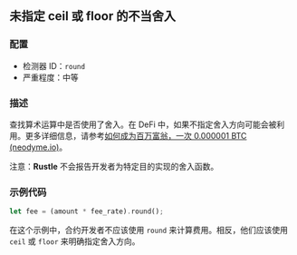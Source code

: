 
## 未指定 ceil 或 floor 的不当舍入

### 配置

* 检测器 ID：`round`
* 严重程度：中等

### 描述

查找算术运算中是否使用了舍入。在 DeFi 中，如果不指定舍入方向可能会被利用。更多详细信息，请参考[如何成为百万富翁，一次 0.000001 BTC (neodyme.io)](https://blog.neodyme.io/posts/lending_disclosure/)。

注意：**Rustle** 不会报告开发者为特定目的实现的舍入函数。

### 示例代码

```rust
let fee = (amount * fee_rate).round();
```

在这个示例中，合约开发者不应该使用 `round` 来计算费用。相反，他们应该使用 `ceil` 或 `floor` 来明确指定舍入方向。